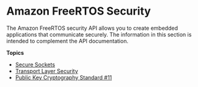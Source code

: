 # Amazon FreeRTOS Security<a name="freertos-security"></a>

The Amazon FreeRTOS security API allows you to create embedded applications that communicate securely\. The information in this section is intended to complement the API documentation\.

**Topics**
+ [Secure Sockets](secure-sockets.md)
+ [Transport Layer Security](security-tls.md)
+ [Public Key Cryptography Standard \#11](security-pkcs.md)